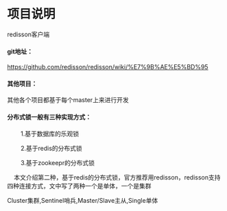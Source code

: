 # 项目说明
redisson客户端

#### git地址：
https://github.com/redisson/redisson/wiki/%E7%9B%AE%E5%BD%95

#### 其他项目：
其他各个项目都基于每个master上来进行开发



#### 分布式锁一般有三种实现方式：

        1.基于数据库的乐观锁

        2.基于redis的分布式锁

        3.基于zookeepr的分布式锁

    本文介绍第二种，基于redis的分布式锁，官方推荐用redisson，redisson支持四种连接方式，文中写了两种一个是单体，一个是集群

Cluster集群,Sentinel哨兵,Master/Slave主从,Single单体

